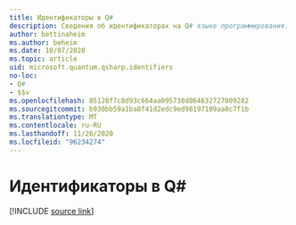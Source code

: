 ```yaml
---
title: Идентификаторы в Q#
description: Сведения об идентификаторах на Q# языке программирования.
author: bettinaheim
ms.author: beheim
ms.date: 10/07/2020
ms.topic: article
uid: microsoft.quantum.qsharp.identifiers
no-loc:
- Q#
- $$v
ms.openlocfilehash: 85128f7c8d93c664aa095738d864632727009282
ms.sourcegitcommit: b930bb59a1ba8f41d2edc9ed98197109aa8c7f1b
ms.translationtype: MT
ms.contentlocale: ru-RU
ms.lasthandoff: 11/26/2020
ms.locfileid: "96234274"
---
```

# <a name="identifiers-in-no-locq"></a>Идентификаторы в Q#

[!INCLUDE [source link](~/includes/qsharp-language/Specifications/Language/3_Expressions/Identifiers.md)]


